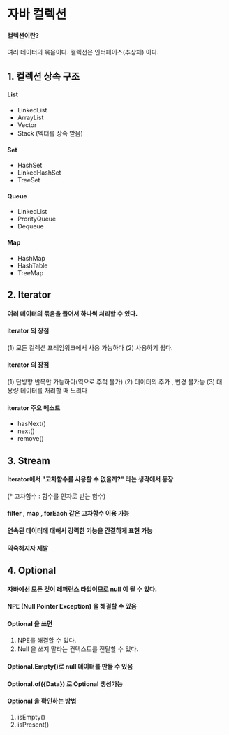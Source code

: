 # 자바 컬렉션


#### 컬렉션이란?
여러 데이터의 묶음이다.
컬렉션은 인터페이스(추상체) 이다.

## 1. 컬렉션 상속 구조

#### List
- LinkedList
- ArrayList
- Vector
- Stack (벡터를 상속 받음)

#### Set
- HashSet
- LinkedHashSet
- TreeSet

#### Queue
- LinkedList
- ProrityQueue
- Dequeue

#### Map
- HashMap
- HashTable
- TreeMap

   
## 2. Iterator

#### 여러 데이터의 묶음을 풀어서 하나씩 처리할 수 있다.

#### iterator 의 장점
(1) 모든 컬렉션 프레임워크에서 사용 가능하다
(2) 사용하기 쉽다.

#### iterator 의 장점
(1) 단방향 반복만 가능하다(역으로 추적 불가)
(2) 데이터의 추가 , 변경 불가능
(3) 대용량 데이터를 처리할 때 느리다

#### iterator 주요 메소드
- hasNext()
- next()
- remove()

## 3. Stream

#### Iterator에서 "고차함수를 사용할 수 없을까?" 라는 생각에서 등장
(* 고차함수 : 함수를 인자로 받는 함수)

#### filter , map , forEach 같은 고차함수 이용 가능

#### 연속된 데이터에 대해서 강력한 기능을 간결하게 표현 가능

#### 익숙해지자 제발

## 4. Optional

#### 자바에선 모든 것이 레퍼런스 타입이므로 null 이 될 수 있다.
#### NPE (Null Pointer Exception) 을 해결할 수 있음

#### Optional 을 쓰면
1. NPE를 해결할 수 있다.
2. Null 을 쓰지 말라는 컨텍스트를 전달할 수 있다.

#### Optional.Empty()로 null 데이터를 만들 수 있음
#### Optional.of({Data}) 로 Optional 생성가능
#### Optional 을 확인하는 방법 
1. isEmpty()
2. isPresent()
